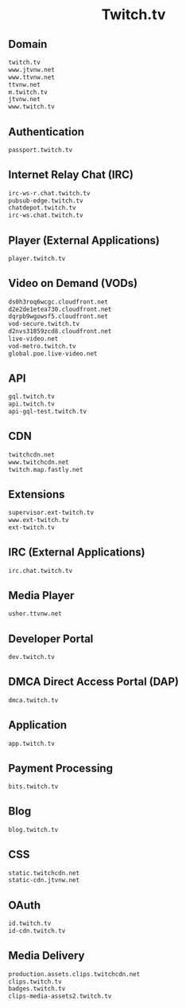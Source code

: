 


<h1 align="center">Twitch.tv</h1>  


## Domain


```html
twitch.tv
www.jtvnw.net
www.ttvnw.net
ttvnw.net
m.twitch.tv
jtvnw.net
www.twitch.tv
```  


## Authentication


```html
passport.twitch.tv
```  


## Internet Relay Chat (IRC)


```html
irc-ws-r.chat.twitch.tv
pubsub-edge.twitch.tv
chatdepot.twitch.tv
irc-ws.chat.twitch.tv
```  


## Player (External Applications)


```html
player.twitch.tv
```  


## Video on Demand (VODs)


```html
ds0h3roq6wcgc.cloudfront.net
d2e2de1etea730.cloudfront.net
dqrpb9wgowsf5.cloudfront.net
vod-secure.twitch.tv
d2nvs31859zcd8.cloudfront.net
live-video.net
vod-metro.twitch.tv
global.poe.live-video.net
```  


## API


```html
gql.twitch.tv
api.twitch.tv
api-gql-test.twitch.tv
```  


## CDN


```html
twitchcdn.net
www.twitchcdn.net
twitch.map.fastly.net
```  


## Extensions


```html
supervisor.ext-twitch.tv
www.ext-twitch.tv
ext-twitch.tv
```  


## IRC (External Applications)


```html
irc.chat.twitch.tv
```  


## Media Player


```html
usher.ttvnw.net
```  


## Developer Portal


```html
dev.twitch.tv
```  


## DMCA Direct Access Portal (DAP)


```html
dmca.twitch.tv
```  


## Application


```html
app.twitch.tv
```  


## Payment Processing


```html
bits.twitch.tv
```  


## Blog


```html
blog.twitch.tv
```  


## CSS


```html
static.twitchcdn.net
static-cdn.jtvnw.net
```  


## OAuth


```html
id.twitch.tv
id-cdn.twitch.tv
```  


## Media Delivery


```html
production.assets.clips.twitchcdn.net
clips.twitch.tv
badges.twitch.tv
clips-media-assets2.twitch.tv
```  

<br>
